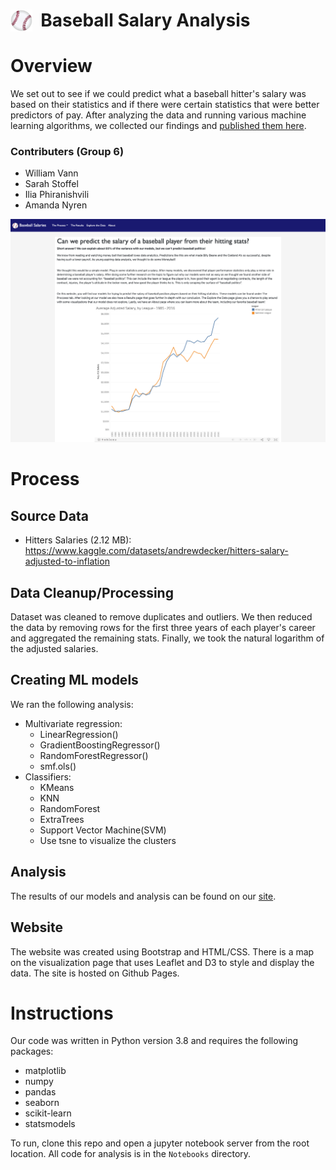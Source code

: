 # <img align="left" src="static/images/baseball.png" alt="baseball" width="35"/> &nbsp; Baseball Salary Analysis
# Overview
We set out to see if we could predict what a baseball hitter's salary was based on their statistics and if there were certain statistics that were better predictors of pay. After analyzing the data and running various machine learning algorithms, we collected our findings and [published them here](https://anyren.github.io/baseball_salary_analysis/).

### Contributers (Group 6)
* William Vann
* Sarah Stoffel
* Ilia Phiranishvili
* Amanda Nyren

<img  src="static/images/site.png" alt="baseball" width="1000"/>

# Process

## Source Data
* Hitters Salaries (2.12 MB): https://www.kaggle.com/datasets/andrewdecker/hitters-salary-adjusted-to-inflation

## Data Cleanup/Processing
Dataset was cleaned to remove duplicates and outliers. We then reduced the data by removing rows for the first three years of each player's career and aggregated the remaining stats. Finally, we took the natural logarithm of the adjusted salaries.

## Creating ML models
We ran the following analysis:
* Multivariate regression:
    * LinearRegression()
    * GradientBoostingRegressor()
    * RandomForestRegressor()
    * smf.ols()
* Classifiers:
    * KMeans
    * KNN 
    * RandomForest 
    * ExtraTrees 
    * Support Vector Machine(SVM)
    * Use tsne to visualize the clusters

## Analysis
The results of our models and analysis can be found on our [site](https://anyren.github.io/baseball_salary_analysis/).

## Website
The website was created using Bootstrap and HTML/CSS. There is a map on the visualization page that uses Leaflet and D3 to style and display the data. The site is hosted on Github Pages.

# Instructions
Our code was written in Python version 3.8 and requires the following packages:

* matplotlib
* numpy
* pandas
* seaborn
* scikit-learn
* statsmodels

To run, clone this repo and open a jupyter notebook server from the root location. All code for analysis is in the `Notebooks` directory. 

